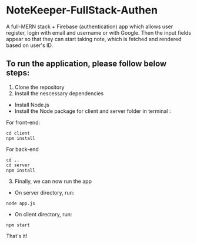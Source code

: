 # NoteKeeper-FullStack-Authen
A full-MERN stack + Firebase (authentication) app which allows user register, login with email and username or with Google. Then the 
input fields appear so that they can start taking note, which is fetched and rendered based on user's ID.

## To run the application, please follow below steps:

1. Clone the repository
2. Install the nescessary dependencies
- Install Node.js
- Install the Node package for client and server folder in terminal :

For front-end:
```
cd client
npm install
```
For back-end
```
cd ..
cd server
npm install
```
3. Finally, we can now run the app
- On server directory, run: 
```
node app.js
```
- On client directory, run:
```
npm start
```

That's it!

